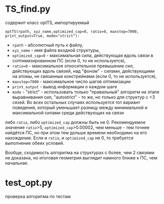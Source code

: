 # TS_find.py

содержит класс optTS, импортируемый

```
optTS(rpath, xyz_name,optimized_cap=0, ratio=0, maxstep=7000, print_output=True, mode="strict"):
```
- `rpath` - абсолютный путь к файлу, 
- `xyz_name` - имя файла входной структуры,
- `optimized_cap=0` - максимальная сила, действующая вдоль связи в соптимизированном ПС (если 0, то не используется), 
- `ratio=0` - максимальное относительное превышение сил, действующих вдоль связей, над "фоном" - силами, действующими на атомы, не связанные констрейнами (если 0, то не используется), 
- `maxstep=7000` - максимальное число шагов оптимизации
- `print_output` - вывод информации о каждом шаге
- `mode` - "strict" - использовать только "правильный" алгоритм на этапе выравнивания сил, "autostrict" - то же, но только для структур с <3 сязей. Во всех остальных случаях используется тот вариант поведения, который уменьшает разницу между минимальной и максимальной силами среди действующих на связи

либо `ratio`, либо `optimized_cap` должны быть не 0. Рекомендуемое значение `ratio`>5, `optimized_cap`>0.00002, чем меньше - тем точнее найдётся ПС, но при этом тем дольше времени необходимо на его нахождение. Если и `ratio`, и `optimized_cap` не 0, то требуется выполнение обеих условий. 

Вообще, сходимость алгоритма на структурах с более, чем 2 связями не доказана, но итоговая геометрия выглядит намного ближе к ПС, чем начальная. 

# test_opt.py
проверка алгоритма по тестам
